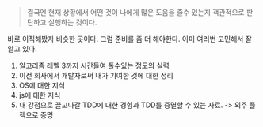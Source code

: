 > 결국엔 현재 상황에서 어떤 것이 나에게 많은 도움을 줄수 있는지 객관적으로 판단하고 실행하는 것이다.

바로 이직해봤자 비슷한 곳이다. 그럼 준비를 좀 더 해야한다. 이미 여러번 고민해서 잘 알고 있다.

1. 알고리즘 레벨 3까지 시간들여 풀수있는 정도의 실력
2. 이전 회사에서 개발자로써 내가 기여한 것에 대한 정리
3. OS에 대한 지식
4. js에 대한 지식
5. 내 강점으로 끌고나갈 TDD에 대한 경험과 TDD를 증멸할 수 있는 자료. -> 외주 플젝으로 증명

